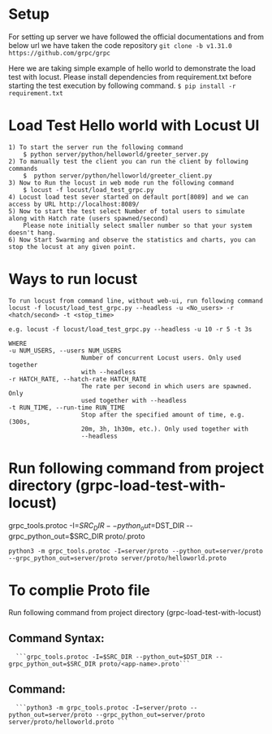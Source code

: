#  Setup
For setting up server we have followed the official documentations and from below url we have taken the code repository 
   `git clone -b v1.31.0 https://github.com/grpc/grpc`
   
Here we are taking simple example of hello world to demonstrate the load test with locust. 
Please install dependencies from requirement.txt before starting the test execution by following command.
    `$ pip install -r requirement.txt` 


#  Load Test Hello world with Locust UI
    1) To start the server run the following command 
        $ python server/python/helloworld/greeter_server.py
    2) To manually test the client you can run the client by following commands
        $  python server/python/helloworld/greeter_client.py
    3) Now to Run the locust in web mode run the following command 
        $ locust -f locust/load_test_grpc.py
    4) Locust load test sever started on default port[8089] and we can access by URL http://localhost:8089/
    5) Now to start the test select Number of total users to simulate along with Hatch rate (users spawned/second)
        Please note initially select smaller number so that your system doesn't hang.
    6) Now Start Swarming and observe the statistics and charts, you can stop the locust at any given point.
    
# Ways to run locust
    To run locust from command line, without web-ui, run following command
    locust -f locust/load_test_grpc.py --headless -u <No_users> -r <hatch/second> -t <stop_time>
                        
    e.g. locust -f locust/load_test_grpc.py --headless -u 10 -r 5 -t 3s

    WHERE 
    -u NUM_USERS, --users NUM_USERS
                        Number of concurrent Locust users. Only used together
                        with --headless
    -r HATCH_RATE, --hatch-rate HATCH_RATE
                        The rate per second in which users are spawned. Only
                        used together with --headless
    -t RUN_TIME, --run-time RUN_TIME
                        Stop after the specified amount of time, e.g. (300s,
                        20m, 3h, 1h30m, etc.). Only used together with
                        --headless
    
# Run following command from project directory (grpc-load-test-with-locust)
grpc_tools.protoc -I=$SRC_DIR --python_out=$DST_DIR --grpc_python_out=$SRC_DIR proto/<app-name>.proto
```
python3 -m grpc_tools.protoc -I=server/proto --python_out=server/proto --grpc_python_out=server/proto server/proto/helloworld.proto
```
    
# To complie Proto file
Run following command from project directory (grpc-load-test-with-locust)

## Command Syntax: 
      ```grpc_tools.protoc -I=$SRC_DIR --python_out=$DST_DIR --grpc_python_out=$SRC_DIR proto/<app-name>.proto```

## Command:
      ```python3 -m grpc_tools.protoc -I=server/proto --python_out=server/proto --grpc_python_out=server/proto server/proto/helloworld.proto ```
